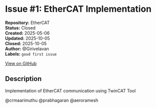 # Issue #1: EtherCAT Implementation

**Repository:** EtherCAT  
**Status:** Closed  
**Created:** 2025-05-06  
**Updated:** 2025-10-05  
**Closed:** 2025-10-05  
**Author:** @Girivelavan  
**Labels:** `good first issue`  

[View on GitHub](https://github.com/Simtestlab/EtherCAT/issues/1)

## Description

Implementation of EtherCAT communication using TwinCAT Tool



@crmaarimuthu @prabhagaran @aeroramesh 